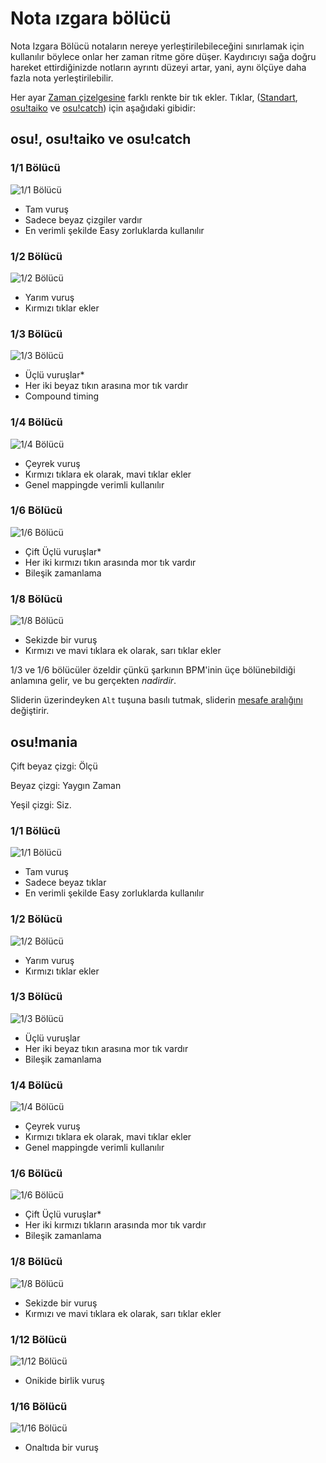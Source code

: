 # Nota ızgara bölücü

Nota Izgara Bölücü notaların nereye yerleştirilebileceğini sınırlamak için kullanılır böylece onlar her zaman ritme göre düşer. Kaydırıcıyı sağa doğru hareket ettirdiğinizde notların ayrıntı düzeyi artar, yani, aynı ölçüye daha fazla nota yerleştirilebilir.

Her ayar [Zaman çizelgesine](/wiki/Beatmap_Editor/Timelines) farklı renkte bir tık ekler. Tıklar, ([Standart](/wiki/Game_Modes/osu!), [osu!taiko](/wiki/Game_Modes/osu!taiko) ve [osu!catch](/wiki/Game_Modes/osu!catch)) için aşağıdaki gibidir:

## osu!, osu!taiko ve osu!catch

### 1/1 Bölücü

![1/1 Bölücü](/wiki/shared/BSD_1_1b.jpg "1/1 Bölücü")

- Tam vuruş
- Sadece beyaz çizgiler vardır
- En verimli şekilde Easy zorluklarda kullanılır

### 1/2 Bölücü

![1/2 Bölücü](/wiki/shared/BSD_1_2.jpg "1/2 Bölücü")

- Yarım vuruş
- Kırmızı tıklar ekler

### 1/3 Bölücü

![1/3 Bölücü](/wiki/shared/BSD_1_3.jpg "1/3 Bölücü")

- Üçlü vuruşlar*
- Her iki beyaz tıkın arasına mor tık vardır
- Compound timing

### 1/4 Bölücü

![1/4 Bölücü](/wiki/shared/BSD_1_4.jpg "1/4 Bölücü")

- Çeyrek vuruş
- Kırmızı tıklara ek olarak, mavi tıklar ekler
- Genel mappingde verimli kullanılır

### 1/6 Bölücü

![1/6 Bölücü](/wiki/shared/BSD_1_6.jpg "1/6 Bölücü")

- Çift Üçlü vuruşlar*
- Her iki kırmızı tıkın arasında mor tık vardır
- Bileşik zamanlama

### 1/8 Bölücü

![1/8 Bölücü](/wiki/shared/BSD_1_8.jpg "1/8 Bölücü")

- Sekizde bir vuruş
- Kırmızı ve mavi tıklara ek olarak, sarı tıklar ekler

1/3 ve  1/6 bölücüler özeldir çünkü şarkının BPM'inin üçe bölünebildiği anlamına gelir, ve bu gerçekten *nadirdir*.

Sliderin üzerindeyken `Alt` tuşuna basılı tutmak, sliderin [mesafe aralığını](/wiki/Beatmap_Editor/Distance_Snap) değiştirir.

## osu!mania

Çift beyaz çizgi: Ölçü

Beyaz çizgi: Yaygın Zaman

Yeşil çizgi: Siz.

### 1/1 Bölücü

![1/1 Bölücü](/wiki/shared/1_1_m.jpg "1/1 Bölücü")

- Tam vuruş
- Sadece beyaz tıklar
- En verimli şekilde Easy zorluklarda kullanılır

### 1/2 Bölücü

![1/2 Bölücü](/wiki/shared/1_2_m.jpg "1/2 Bölücü")

- Yarım vuruş
- Kırmızı tıklar ekler

### 1/3 Bölücü

![1/3 Bölücü](/wiki/shared/1_3_m.jpg "1/3 Bölücü")

- Üçlü vuruşlar
- Her iki beyaz tıkın arasına mor tık vardır
- Bileşik zamanlama

### 1/4 Bölücü

![1/4 Bölücü](/wiki/shared/1_4_m.jpg "1/4 Bölücü")

- Çeyrek vuruş
- Kırmızı tıklara ek olarak, mavi tıklar ekler
- Genel mappingde verimli kullanılır

### 1/6 Bölücü

![1/6 Bölücü](/wiki/shared/1_6_m.jpg "1/6 Bölücü")

- Çift Üçlü vuruşlar*
- Her iki kırmızı tıkların arasında mor tık vardır
- Bileşik zamanlama

### 1/8 Bölücü

![1/8 Bölücü](/wiki/shared/1_8_m.jpg "1/8 Bölücü")

- Sekizde bir vuruş
- Kırmızı ve mavi tıklara ek olarak, sarı tıklar ekler

### 1/12 Bölücü

![1/12 Bölücü](/wiki/shared/1_12_m.jpg "1/12 Bölücü")

- Onikide birlik vuruş

### 1/16 Bölücü

![1/16 Bölücü](/wiki/shared/1_16_m.jpg "1/16 Bölücü")

- Onaltıda bir vuruş
